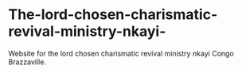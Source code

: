 # The-lord-chosen-charismatic-revival-ministry-nkayi-
Website for the lord chosen charismatic revival ministry nkayi Congo Brazzaville.
